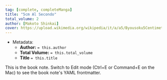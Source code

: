 ```yaml
---
tag: [complete, completeManga]
title: "5cm Al Secondo"
total_volume: 2
author: [Makoto Shinkai]
cover: https://upload.wikimedia.org/wikipedia/it/a/a5/Byousoku5Centimeter.jpg
---
```


- Metadata:
    - **Author:** `= this.author`
    - **Total Volume:** `= this.total_volume`
    - **Title** `= this.title`

This is the book note. Switch to Edit mode (Ctrl+E or Command+E on the Mac) to see the book note's YAML frontmatter.